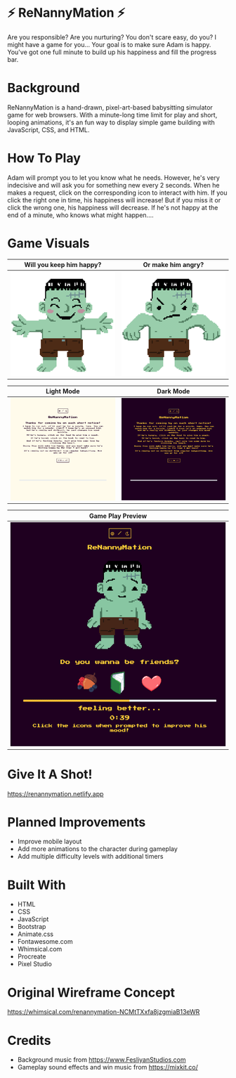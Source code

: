 # ⚡️ ReNannyMation ⚡️
Are you responsible? Are you nurturing? You don't scare easy, do you? I might have a game for you...
Your goal is to make sure Adam is happy. You've got one full minute to build up his happiness and fill the progress bar. 

# Background
ReNannyMation is a hand-drawn, pixel-art-based babysitting simulator game for web browsers. With a minute-long time limit for play and short, looping animations, it's an fun way to display simple game building with JavaScript, CSS, and HTML.

# How To Play
Adam will prompt you to let you know what he needs. However, he's very indecisive and will ask you for something new every 2 seconds. When he makes a request, click on the corresponding icon to interact with him. If you click the right one in time, his happiness will increase! But if you miss it or click the wrong one, his happiness will decrease. If he's not happy at the end of a minute, who knows what might happen....

# Game Visuals

| Will you keep him happy? | Or make him angry? |
| :---------: | :---------: |
|![game play gif](images/happy.gif "Winning sprite") | ![game play gif](images/angry.gif "Losing sprite")

|Light Mode | Dark Mode |
| :---------: | :---------: |
|![light mode](images/light-mode.png "Light mode")|![dark mode](images/dark-mode.png "Dark mode")

|Game Play Preview|
| :---------: |
|![game play screen](images/gameplay.png "Game play display")|


# Give It A Shot!
https://renannymation.netlify.app

# Planned Improvements
* Improve mobile layout
* Add more animations to the character during gameplay
* Add multiple difficulty levels with additional timers

# Built With
* HTML
* CSS
* JavaScript
* Bootstrap
* Animate.css
* Fontawesome.com
* Whimsical.com
* Procreate
* Pixel Studio

# Original Wireframe Concept
https://whimsical.com/renannymation-NCMtTXxfa8jzgmiaB13eWR

# Credits
* Background music from https://www.FesliyanStudios.com
* Gameplay sound effects and win music from https://mixkit.co/